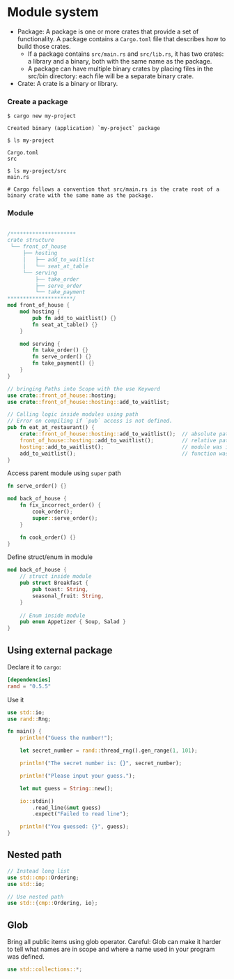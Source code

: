 Module system
====

- Package: A package is one or more crates that provide a set of functionality. A package contains a `Cargo.toml` file that describes how to build those crates.
  - If a package contains `src/main.rs` and `src/lib.rs`, it has two crates: a library and a binary, both with the same name as the package.
  - A package can have multiple binary crates by placing files in the src/bin directory: each file will be a separate binary crate.
- Crate: A crate is a binary or library.

### Create a package

```
$ cargo new my-project

Created binary (application) `my-project` package

$ ls my-project

Cargo.toml
src

$ ls my-project/src
main.rs

# Cargo follows a convention that src/main.rs is the crate root of a binary crate with the same name as the package.
```


### Module

```rust

/*********************
crate structure
 └── front_of_house
     ├── hosting
     │   ├── add_to_waitlist
     │   └── seat_at_table
     └── serving
         ├── take_order
         ├── serve_order
         └── take_payment
*********************/
mod front_of_house {
    mod hosting {
        pub fn add_to_waitlist() {}
        fn seat_at_table() {}
    }

    mod serving {
        fn take_order() {}
        fn serve_order() {}
        fn take_payment() {}
    }
}

// bringing Paths into Scope with the use Keyword
use crate::front_of_house::hosting;
use crate::front_of_house::hosting::add_to_waitlist;

// Calling logic inside modules using path
// Error on compiling if `pub` access is not defined.
pub fn eat_at_restaurant() {
    crate::front_of_house::hosting::add_to_waitlist();  // absolute path
    front_of_house::hosting::add_to_waitlist();         // relative path
    hosting::add_to_waitlist();                         // module was imported by use keyword
    add_to_waitlist();                                  // function was imported by use keyword
}
```

Access parent module using `super` path

```rust
fn serve_order() {}

mod back_of_house {
    fn fix_incorrect_order() {
        cook_order();
        super::serve_order();
    }

    fn cook_order() {}
}
```

Define struct/enum in module

```rust
mod back_of_house {
    // struct inside module
    pub struct Breakfast {
        pub toast: String,
        seasonal_fruit: String,
    }
    
    // Enum inside module
    pub enum Appetizer { Soup, Salad }
}
```

## Using external package

Declare it to `cargo`:

```toml
[dependencies]
rand = "0.5.5"
```

Use it

```rust
use std::io;
use rand::Rng;

fn main() {
    println!("Guess the number!");

    let secret_number = rand::thread_rng().gen_range(1, 101);

    println!("The secret number is: {}", secret_number);

    println!("Please input your guess.");

    let mut guess = String::new();

    io::stdin()
        .read_line(&mut guess)
        .expect("Failed to read line");

    println!("You guessed: {}", guess);
}
```


## Nested path

```rust
// Instead long list
use std::cmp::Ordering;
use std::io;

// Use nested path
use std::{cmp::Ordering, io};
```


## Glob

Bring all public items using glob operator. Careful: Glob can make it harder to tell what names are in scope and where a name used in your program was defined.

```rust
use std::collections::*;
```
